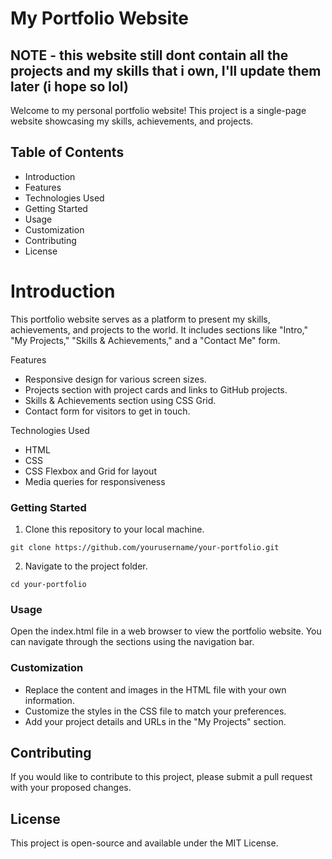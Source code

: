 # My Portfolio Website
## NOTE - this website still dont contain all the projects and my skills that i own, I'll update them later (i hope so lol)

Welcome to my personal portfolio website! This project is a single-page website showcasing my skills, achievements, and projects.

## Table of Contents
- Introduction
- Features
- Technologies Used
- Getting Started
- Usage
- Customization
- Contributing
- License

# Introduction
This portfolio website serves as a platform to present my skills, achievements, and projects to the world. It includes sections like "Intro," "My Projects," "Skills & Achievements," and a "Contact Me" form.

Features
- Responsive design for various screen sizes.
- Projects section with project cards and links to GitHub projects.
- Skills & Achievements section using CSS Grid.
- Contact form for visitors to get in touch.

Technologies Used
- HTML
- CSS
- CSS Flexbox and Grid for layout
- Media queries for responsiveness

### Getting Started
1. Clone this repository to your local machine.

```
git clone https://github.com/yourusername/your-portfolio.git
```
2. Navigate to the project folder.
```
cd your-portfolio
```
### Usage
Open the index.html file in a web browser to view the portfolio website. You can navigate through the sections using the navigation bar.

### Customization
- Replace the content and images in the HTML file with your own information.
- Customize the styles in the CSS file to match your preferences.
- Add your project details and URLs in the "My Projects" section.

## Contributing
If you would like to contribute to this project, please submit a pull request with your proposed changes.

## License
This project is open-source and available under the MIT License.
